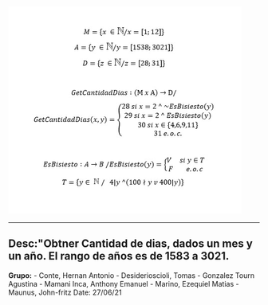 
![Alt text](Logica.png?raw=true "Resolucion matematica")

---

Desc:"Obtner Cantidad de dias, dados un mes y un año.
      El rango de años es de 1583 a 3021. 
---      

**Grupo:**
            - Conte, Hernan Antonio
            - Desiderioscioli, Tomas
            - Gonzalez Tourn Agustina
            - Mamani Inca, Anthony Emanuel
            - Marino, Ezequiel Matias
            - Maunus, John-fritz
Date: 27/06/21


